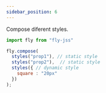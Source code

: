 ```yaml
---
sidebar_position: 6
---
```


Compose diferent styles.


```js
import fly from "fly-jss"

fly.compose(
  styles("prop1"), // static style
  styles("prop2"),  // static style
  styles({ // dynamic style
    square : "20px"
  })
);
```